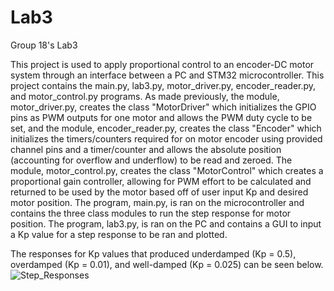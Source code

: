 # Lab3
 Group 18's Lab3

This project is used to apply proportional control to an encoder-DC motor system through an interface between a PC and STM32 microcontroller.
This project contains the main.py, lab3.py, motor_driver.py, encoder_reader.py, and motor_control.py programs. As made previously, the module, motor_driver.py, creates the class "MotorDriver" which initializes the GPIO pins as PWM outputs for one motor and allows the PWM duty cycle to be set, and the module, encoder_reader.py, creates the class "Encoder" which initializes the timers/counters required for on motor encoder using provided channel pins and a timer/counter and allows the absolute position (accounting for overflow and underflow) to be read and zeroed. The module, motor_control.py, creates the class "MotorControl" which creates a proportional gain controller, allowing for PWM effort to be calculated and returned to be used by the motor based off of user input Kp and desired motor position. The program, main.py, is ran on the microcontroller and contains the three class modules to run the step response for motor position. The program, lab3.py, is ran on the PC and contains a GUI to input a Kp value for a step response to be ran and plotted.

The responses for Kp values that produced underdamped (Kp = 0.5), overdamped (Kp = 0.01), and well-damped (Kp = 0.025) can be seen below.
![Step_Responses](https://github.com/Cadre1/Lab3/assets/55156855/72065c72-d0cc-42c1-8597-2e8f926d0227)
